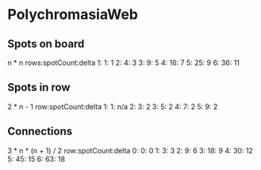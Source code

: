 # PolychromasiaWeb

## Spots on board
n * n
rows:spotCount:delta
   1:        1:    1
   2:        4:    3
   3:        9:    5
   4:       16:    7
   5:       25:    9
   6:       36:   11

## Spots in row
2 * n - 1
row:spotCount:delta
  1:        1:  n/a
  2:        3:    2
  3:        5:    2
  4:        7:    2
  5:        9:    2

## Connections
3 * n * (n + 1) / 2
row:spotCount:delta
  0:        0:    0
  1:        3:    3
  2:        9:    6
  3:       18:    9
  4:       30:   12
  5:       45:   15
  6:       63:   18

